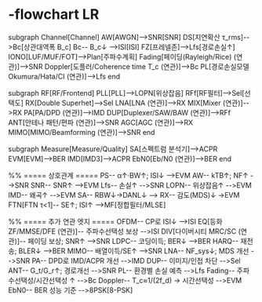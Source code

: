 # -flowchart LR
subgraph Channel[Channel]
AW[AWGN]-->SNR[SNR]
DS[지연확산 τ_rms]-->Bc[상관대역폭 B_c]
Bc-- B_c↓ -->ISI[ISI]
FZ[프레넬존]-->Lfs[경로손실↑]
IONO[LUF/MUF/FOT]-->Plan[주파수계획]
Fading[페이딩(Rayleigh/Rice)
(연관)]-->SNR
Doppler[도플러/Coherence time T_c
(연관)]-->Bc
PL[경로손실모델
Okumura/Hata/CI
(연관)]-->Lfs
end


subgraph RF[RF/Frontend]
PLL[PLL]-->LOPN[위상잡음]
RFf[RF필터]-->Sel[선택도]
RX[Double Superhet]-->Sel
LNA[LNA
(연관)]-->RX
MIX[Mixer
(연관)]-->RX
PA[PA/DPD
(연관)]-->IMD
DUP[Duplexer/SAW/BAW
(연관)]-->RFf
ANT[안테나 패턴/편파
(연관)]-->SNR
AGC[AGC
(연관)]-->RX
MIMO[MIMO/Beamforming
(연관)]-->SNR
end


subgraph Measure[Measure/Quality]
SA[스펙트럼 분석기]-->ACPR
EVM[EVM]-->BER
IMD[IMD3]-->ACPR
EbN0[Eb/N0
(연관)]-->BER
end


%% ===== 상호관계 =====
PS-- α↑·BW↑; ISI↓ -->EVM
AW-- kTB↑; NF↑ -->SNR
SNR-- SNR↑ -->EVM
Lfs-- 손실↑ -->SNR
LOPN-- 위상잡음↑ -->EVM
IMD-- 왜곡↑ -->EVM
SA-- RBW↓→DANL↓ -->
RX-- 감도(MDS)↓ →EVM
FTN[FTN τ<1]-- SE↑; ISI↑ -->MF[정합필터/MLSE]


%% ===== 추가 연관 엣지 =====
OFDM-- CP로 ISI↓ -->ISI
EQ[등화 ZF/MMSE/DFE
(연관)]-- 주파수선택성 보상 -->ISI
DIV[다이버시티 MRC/SC
(연관)]-- 페이딩 보상; SNR↑ -->SNR
LDPC-- 코딩이득; BER↓ -->BER
HARQ-- 재전송; BLER↓ -->BER
MIMO-- 배열이득/SE↑ -->SNR
LNA-- NF_sys↓; MDS 개선 -->SNR
PA-- DPD로 IMD/ACPR 개선 -->IMD
DUP-- 이미지/인접 차단 -->Sel
ANT-- G_t/G_r↑; 경로개선 -->SNR
PL-- 환경별 손실 예측 -->Lfs
Fading-- 주파수선택성/시간선택성 ↑ -->Bc
Doppler-- T_c≈1/(2f_d) → 시간선택성 -->EVM
EbN0-- BER 성능 기준 -->8PSK[8-PSK]
